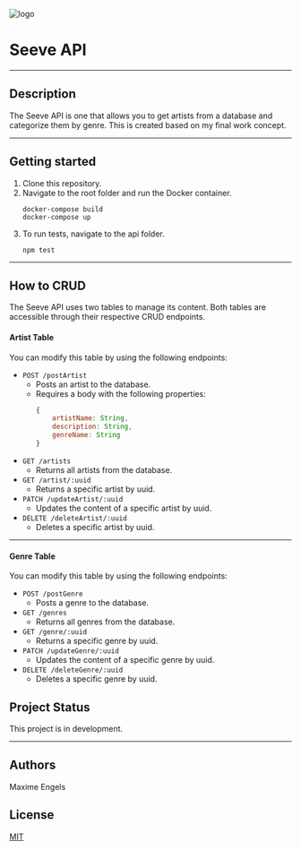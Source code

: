 ![logo](https://user-images.githubusercontent.com/43611435/129494981-c0b3d23a-f657-4d80-b19e-d1bd7bea1d3c.png)
# Seeve API

---

## Description

The Seeve API is one that allows you to get artists from a database and categorize them by genre. 
This is created based on my final work concept.

---
## Getting started

1. Clone this repository.
2. Navigate to the root folder and run the Docker container.
    ```shell
    docker-compose build
    docker-compose up
    ```
3. To run tests, navigate to the api folder.
    ```shell
    npm test
    ```

---
## How to CRUD

The Seeve API uses two tables to manage its content. Both tables are accessible through their respective CRUD endpoints.

#### Artist Table

You can modify this table by using the following endpoints:

- `POST /postArtist`
    - Posts an artist to the database.
    - Requires a body with the following properties: 
        ```js
        {
            artistName: String,
            description: String,
            genreName: String
        }
        ```
- `GET /artists`
    - Returns all artists from the database.
- `GET /artist/:uuid`
    - Returns a specific artist by uuid.
- `PATCH /updateArtist/:uuid`
    - Updates the content of a specific artist by uuid.
- `DELETE /deleteArtist/:uuid`
    - Deletes a specific artist by uuid.

---

#### Genre Table

You can modify this table by using the following endpoints:

- `POST /postGenre`
    - Posts a genre to the database.
- `GET /genres`
    - Returns all genres from the database.
- `GET /genre/:uuid`
    - Returns a specific genre by uuid.
- `PATCH /updateGenre/:uuid`
    - Updates the content of a specific genre by uuid.
- `DELETE /deleteGenre/:uuid`
    - Deletes a specific genre by uuid.


## Project Status

This project is in development.

---

## Authors

Maxime Engels

## License

[MIT](https://choosealicense.com/licenses/mit/)